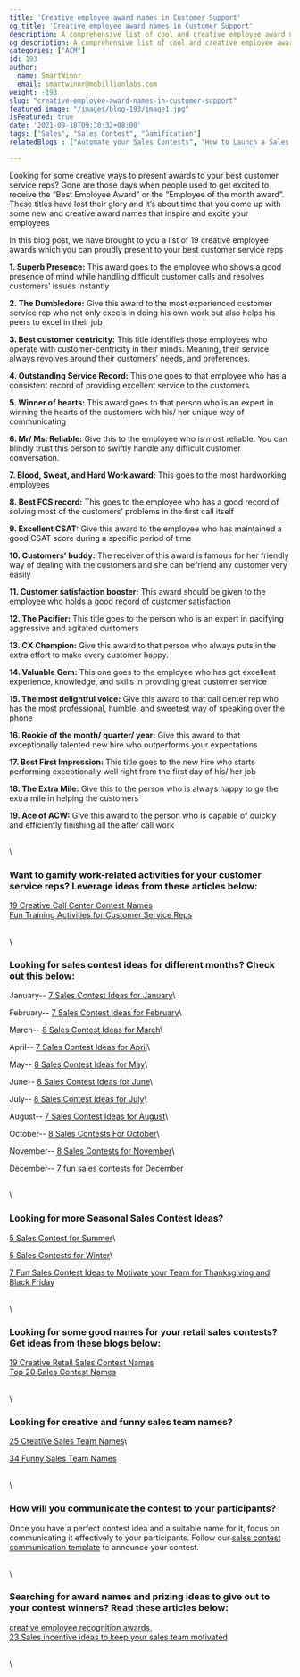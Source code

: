 ```yaml
---
title: 'Creative employee award names in Customer Support'
og_title: 'Creative employee award names in Customer Support'
description: A comprehensive list of cool and creative employee award names for the customer service employees
og_description: A comprehensive list of cool and creative employee award names for the customer service employees
categories: ["ACM"]
id: 193
author:
  name: SmartWinnr
  email: smartwinnr@mobillionlabs.com
weight: -193
slug: "creative-employee-award-names-in-customer-support"
featured_image: "/images/blog-193/image1.jpg"
isFeatured: true
date: '2021-09-18T09:30:32+08:00'
tags: ["Sales", "Sales Contest", "Gamification"]  
relatedBlogs : ["Automate your Sales Contests", "How to Launch a Sales Contest", "25 Creative Sales Team Names", "Sales Contest Communication Template", "Top 20 Sales Contest Names", "23 Sales incentive ideas to keep your sales team motivated"]

---
```


Looking for some creative ways to present awards to your best customer service reps? Gone are those days when people used to get excited to receive the “Best Employee Award” or the “Employee of the month award”. These titles have lost their glory and it’s about time that you come up with some new and creative award names that inspire and excite your employees

In this blog post, we have brought to you a list of 19 creative employee awards which you can proudly present to your best customer service reps

**1. Superb Presence:** This award goes to the employee who shows a good presence of mind while handling difficult customer calls and resolves customers’ issues instantly

**2. The Dumbledore:** Give this award to the most experienced customer service rep who not only excels in doing his own work but also helps his peers to excel in their job

**3. Best customer centricity:** This title identifies those employees who operate with customer-centricity in their minds. Meaning, their service always revolves around their customers’ needs, and preferences.

**4. Outstanding Service Record:** This one goes to that employee who has a consistent record of providing excellent service to the customers

**5. Winner of hearts:** This award goes to that person who is an expert in winning the hearts of the customers with his/ her unique way of communicating

**6. Mr/ Ms. Reliable:** Give this to the employee who is most reliable. You can blindly trust this person to swiftly handle any difficult customer conversation.

**7. Blood, Sweat, and Hard Work award:** This goes to the most hardworking employees

**8. Best FCS record:** This goes to the employee who has a good record of solving most of the customers’ problems in the first call itself

**9. Excellent CSAT:** Give this award to the employee who has maintained a good CSAT score during a specific period of time

**10. Customers’ buddy:** The receiver of this award is famous for her friendly way of dealing with the customers and she can befriend any customer very easily

**11. Customer satisfaction booster:** This award should be given to the employee who holds a good record of customer satisfaction

**12. The Pacifier:** This title goes to the person who is an expert in pacifying aggressive and agitated customers

**13. CX Champion:** Give this award to that person who always puts in the extra effort to make every customer happy.

**14. Valuable Gem:** This one goes to the employee who has got excellent experience, knowledge, and skills in providing great customer service

**15. The most delightful voice:** Give this award to that call center rep who has the most professional, humble, and sweetest way of speaking over the phone

**16. Rookie of the month/ quarter/ year:** Give this award to that exceptionally talented new hire who outperforms your expectations

**17. Best First Impression:** This title goes to the new hire who starts performing exceptionally well right from the first day of his/ her job

**18. The Extra Mile:** Give this to the person who is always happy to go the extra mile in helping the customers

**19. Ace of ACW:** Give this award to the person who is capable of quickly and efficiently finishing all the after call work

\
\

### Want to gamify work-related activities for your customer service reps? Leverage ideas from these articles below:

[19 Creative Call Center Contest Names](https://smartwinnr.com/post/19-creative-call-center-contest-names/)\
[Fun Training Activities for Customer Service Reps](https://smartwinnr.com/post/fun-training-activities-for-customer-service-reps/)

\
\


### Looking for sales contest ideas for different months? Check out this below:

January-- [7 Sales Contest Ideas for January](https://www.smartwinnr.com/post/7-sales-contest-ideas-for-january/)\

February-- [7 Sales Contest Ideas for February](https://www.smartwinnr.com/post/7-sales-contest-ideas-for-february/)\

March-- [8 Sales Contest Ideas for March](https://www.smartwinnr.com/post/8-sales-contest-ideas-for-march/)\

April-- [7 Sales Contest Ideas for April](https://www.smartwinnr.com/post/7-sales-contest-ideas-for-april/)\

May-- [8 Sales Contest Ideas for May](https://www.smartwinnr.com/post/8-sales-contest-ideas-for-may/)\ 

June-- [8 Sales Contest Ideas for June](https://www.smartwinnr.com/post/8-sales-contest-ideas-for-june/)\

July-- [8 Sales Contest Ideas for July](https://www.smartwinnr.com/post/8-sales-contest-ideas-for-july-2021/)\

August-- [7 Sales Contest Ideas for August](https://www.smartwinnr.com/post/7-sales-contest-ideas-for-august/)\

October-- [8 Sales Contests For October](https://smartwinnr.com/post/8-sales-contests-for-october/)\

November-- [8 Sales Contests for November](https://smartwinnr.com/post/8-sales-contests-for-november/)\

December-- [7 fun sales contests for December](https://smartwinnr.com/post/7-fun-sales-contests-for-december/)

\
\

### Looking for more Seasonal Sales Contest Ideas?

[5 Sales Contest for Summer](https://smartwinnr.com/post/5-sales-contest-for-summer/)\

[5 Sales Contests for Winter](https://smartwinnr.com/post/sales-contests-for-winter/)\

[7 Fun Sales Contest Ideas to Motivate your Team for Thanksgiving and Black Friday](https://www.smartwinnr.com/post/7-fun-sales-contest-ideas-to-motivate-your-team-for-thanksgiving-and-black-friday/)

\
\

### Looking for some good names for your retail sales contests? Get ideas from these blogs below:

[19 Creative Retail Sales Contest Names](https://www.smartwinnr.com/post/19-creative-retail-sales-contest-names/)\
[Top 20 Sales Contest Names](https://www.smartwinnr.com/post/top-20-sales-contest-names/)

\
\



### Looking for creative and funny sales team names?

[25 Creative Sales Team Names](https://www.smartwinnr.com/post/25-creative-sales-team-names/)\

[34 Funny Sales Team Names](https://www.smartwinnr.com/post/funny-sales-team-names/)

\
\

### How will you communicate the contest to your participants?

Once you have a perfect contest idea and a suitable name for it, focus on communicating it effectively to your participants. Follow our [sales contest communication template](https://www.smartwinnr.com/post/sales-contest-communication-template/) to announce your contest.

\
\

### Searching for award names and prizing ideas to give out to your contest winners? Read these articles below:

[creative employee recognition awards.](https://www.smartwinnr.com/post/creative-employee-recognition-award-names/)\
[23 Sales incentive ideas to keep your sales team motivated](https://www.smartwinnr.com/post/sales-incentive-ideas-to-keep-your-sales-team-motivated/)

\
\